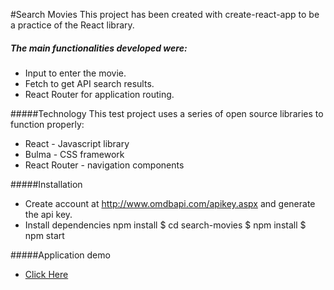 #Search Movies
This project has been created with create-react-app to be a practice of the React library.

##### The main functionalities developed were:
- Input to enter the movie.
- Fetch to get API search results.
- React Router for application routing.

#####Technology
This test project uses a series of open source libraries to function properly:
- React - Javascript library
- Bulma - CSS framework
- React Router - navigation components

#####Installation
- Create account at http://www.omdbapi.com/apikey.aspx
and generate the api key.
- Install dependencies npm install
$ cd search-movies
$ npm install
$ npm start

#####Application demo
- [Click Here](http://reactsearchmovies.surge.sh/ "Click Here")
